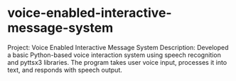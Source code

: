 # voice-enabled-interactive-message-system
Project: Voice Enabled Interactive Message System Description: Developed a basic Python-based voice interaction system using speech recognition and pyttsx3 libraries. The program takes user voice input, processes it into text, and responds with speech output.
